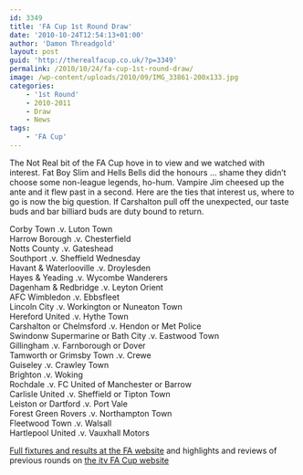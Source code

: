 ```yaml
---
id: 3349
title: 'FA Cup 1st Round Draw'
date: '2010-10-24T12:54:13+01:00'
author: 'Damon Threadgold'
layout: post
guid: 'http://therealfacup.co.uk/?p=3349'
permalink: /2010/10/24/fa-cup-1st-round-draw/
image: /wp-content/uploads/2010/09/IMG_33861-200x133.jpg
categories:
    - '1st Round'
    - 2010-2011
    - Draw
    - News
tags:
    - 'FA Cup'
---
```


The Not Real bit of the FA Cup hove in to view and we watched with interest. Fat Boy Slim and Hells Bells did the honours … shame they didn’t choose some non-league legends, ho-hum. Vampire Jim cheesed up the ante and it flew past in a second. Here are the ties that interest us, where to go is now the big question. If Carshalton pull off the unexpected, our taste buds and bar billiard buds are duty bound to return.

Corby Town .v. Luton Town  
Harrow Borough .v. Chesterfield  
Notts County .v. Gateshead  
Southport .v. Sheffield Wednesday  
Havant &amp; Waterlooville .v. Droylesden  
Hayes &amp; Yeading .v. Wycombe Wanderers  
Dagenham &amp; Redbridge .v. Leyton Orient  
AFC Wimbledon .v. Ebbsfleet  
Lincoln City .v. Workington or Nuneaton Town  
Hereford United .v. Hythe Town  
Carshalton or Chelmsford .v. Hendon or Met Police  
Swindonw Supermarine or Bath City .v. Eastwood Town  
Gillingham .v. Farnborough or Dover  
Tamworth or Grimsby Town .v. Crewe  
Guiseley .v. Crawley Town  
Brighton .v. Woking  
Rochdale .v. FC United of Manchester or Barrow  
Carlisle United .v. Sheffield or Tipton Town  
Leiston or Dartford .v. Port Vale  
Forest Green Rovers .v. Northampton Town  
Fleetwood Town .v. Walsall  
Hartlepool United .v. Vauxhall Motors

[Full fixtures and results at the FA website](http://www.thefa.com/TheFACup/FACompetitions/TheFACup/Fixtures) and highlights and reviews of previous rounds on [the itv FA Cup website](http://www.itv.com/sport/football/facup/)